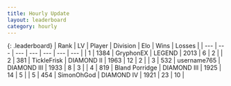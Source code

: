 ```yaml
---
title: Hourly Update
layout: leaderboard
category: hourly
---
```


{: .leaderboard}
| Rank | LV | Player | Division | Elo | Wins | Losses |
| --- | --- | --- | --- | --- | --- | --- |
| <span data-change="0">1</span> | 1384 | <span title="ID: 315148">GryphonEX</span> | LEGEND | <span data-change="1">2013</span> | <span data-change="3">6</span> | <span data-change="1">2</span> |
| <span data-change="0">2</span> | 381 | <span title="ID: 512212">TickleFrisk</span> | DIAMOND II | <span data-change="0">1963</span> | <span data-change="0">12</span> | <span data-change="0">2</span> |
| <span data-change="0">3</span> | 532 | <span title="ID: 188640">username765</span> | DIAMOND III | <span data-change="0">1933</span> | <span data-change="0">8</span> | <span data-change="0">3</span> |
| <span data-change="0">4</span> | 819 | <span title="ID: 466895">Bland Porridge</span> | DIAMOND III | <span data-change="0">1925</span> | <span data-change="0">14</span> | <span data-change="0">5</span> |
| <span data-change="0">5</span> | 454 | <span title="ID: 512782">SimonOhGod</span> | DIAMOND IV | <span data-change="0">1921</span> | <span data-change="0">23</span> | <span data-change="0">10</span> |